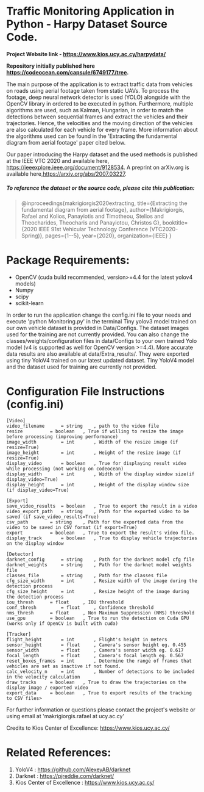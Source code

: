 # Traffic Monitoring Application in Python - Harpy Dataset Source Code.

**Project Website link - https://www.kios.ucy.ac.cy/harpydata/**

**Repository initially published here https://codeocean.com/capsule/6749177/tree.**

The main purpose of the application is to extract traffic data from vehicles on roads using aerial footage taken from static UAVs. To process the footage, deep neural network detector is used (YOLO) alongside with the OpenCV library in ordered to be executed in python. Furthermore, multiple algorithms are used, such as Kalman, Hungarian, in order to match the detections between sequential frames and extract the vehicles and their trajectories. Hence, the velocities and the moving direction of the vehicles are also calculated for each vehicle for every frame. More information about the algorithms used can be found in the 'Extracting the fundamental diagram from aerial footage' paper cited below.

Our paper introducing the Harpy dataset and the used methods is published at the IEEE VTC 2020 and available here, https://ieeexplore.ieee.org/document/9128534.
A preprint on arXiv.org is available here,https://arxiv.org/abs/2007.03227. 

##### To reference the dataset or the source code, please cite this publication: 

> @inproceedings{makrigiorgis2020extracting,
>  title={Extracting the fundamental diagram from aerial footage},
>  author={Makrigiorgis, Rafael and Kolios, Panayiotis and Timotheou, Stelios and Theocharides, Theocharis and Panayiotou, Christos G},
>  booktitle={2020 IEEE 91st Vehicular Technology Conference (VTC2020-Spring)},
>  pages={1--5},
> year={2020},
>  organization={IEEE}
> }

# Package Requirements:
- OpenCV (cuda build recommended, version>=4.4 for the latest yolov4 models)
- Numpy
- scipy
- scikit-learn


In order to run the application change the config.ini file to your needs and execute 'python Monitoring.py' in the terminal
Tiny yolov3 model trained on our own vehicle dataset is provided in Data/Configs. 
The dataset images used for the training are not currently provided.
You can also change the classes/weights/configuration files in data/Configs to your own trained Yolo model (v4 is supported as well for OpenCV version >=4.4).
More accurate data results are also available at data/Extra_results/. They were exported using tiny YoloV4 trained on our latest updated dataset. Tiny YoloV4 model and the dataset used for training are currently not provided.


# Configuration File Instructions (config.ini)

    [Video]
    video_filename		= string	, path to the video file
    resize 			= boolean	, True if willing to resize the image before processing (improving performance)
    image_width 		= int		, Width of the resize image (if resize=True)
    image_height 		= int		, Height of the resize image (if resize=True)
    display_video		= boolean	, True for displaying result video while processing (not working on codeocean)
    display_width 		= int		, Width of the display window size(if display_video=True)
    display_height 		= int		, Height of the display window size (if display_video=True)
    
    [Export]
    save_video_results	= boolean	, True to export the result in a video
    video_export_path 	= string	, Path for the exported video to be saved (if save_video_results=True)	
    csv_path 		= string	, Path for the exported data from the video to be saved in CSV format (if export=True)
    export			= boolean	, True to export the result's video file.
    display_track		= boolean	, True to display vehicle trajectories on the display window
    
    [Detector]
    darknet_config 		= string	, Path for the darknet model cfg file
    darknet_weights 	= string	, Path for the darknet model weights file
    classes_file 		= string	, Path for the classes file
    cfg_size_width		= int		, Resize width of the image during the detection process 
    cfg_size_height		= int		, Resize height of the image during the detection process 
    iou_thresh 		= float		, IOU threshold 
    conf_thresh 		= float		, Confidence threshold 
    nms_thresh 		= float		, Non Maximum Suppression (NMS) threshold 
    use_gpu 		= boolean	, True to run the detection on Cuda GPU (works only if OpenCV is built with cuda) 
    
    [Tracker]
    flight_height 		= int		, Flight's height in meters
    sensor_height 		= float		, Camera's sensor height eg. 0.455
    sensor_width		= float		, Camera's sensor width eg. 0.617
    focal_length		= float		, Camera's focal length eg. 0.567
    reset_boxes_frames	= int		, Determine the range of frames that vehicles are set as inactive if not found.
    calc_velocity_n		= int		, Number of detections to be included in the velocity calculation
    draw_tracks		= boolean	, True to draw the trajectories on the display image / exported video
    export_data		= boolean	, True to export results of the tracking to CSV files>

For further information or questions please contact the project's website or using email at 'makrigiorgis.rafael at ucy.ac.cy'

Credits to Kios Center of Excellence: https://www.kios.ucy.ac.cy/


# Related References:

1.  YoloV4					:	https://github.com/AlexeyAB/darknet
2.  Darknet					:	https://pjreddie.com/darknet/
3.  Kios Center of Excellence	    :	https://www.kios.ucy.ac.cy/
